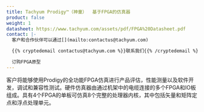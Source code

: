 ```yaml
---
title: Tachyum Prodigy™（神童）  基于FPGA的仿真器
product: false
weight: 1
datasheet: https://www.tachyum.com/assets/pdf/FPGA%20Datasheet.pdf
contact: |-
  客户和合作伙伴可以通过[](mailto:contactus@tachyum.com)

  {{% cryptedemail contactus@tachyum.com %}}联系我们{{% /cryptedemail %}}

  订购FPGA原型
---
```

客户将能够使用Prodigy的全功能FPGA仿真进行产品评估，性能测量以及软件开发，调试和兼容性测试。硬件仿真器由通过机架中的电缆连接的多个FPGA和IO板组成。具有4个FPGA的单板可仿真8个完整的处理器内核，其中包括矢量和矩阵定点和浮点处理单元。